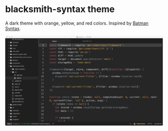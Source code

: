 # blacksmith-syntax theme

A dark theme with orange, yellow, and red colors. Inspired by [Batman Syntax](https://atom.io/themes/batman-syntax). 

![screenshot of the theme](https://raw.githubusercontent.com/erickmerchant/blacksmith-syntax/master/screenshot.png)
